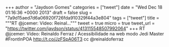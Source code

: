
+++
author = "Jaydson Gomes"
categories = ["tweet"]
date = "Wed Dec 18 01:16:36 +0000 2013"
draft = false
slug = "7a9d15aed7d6a06920f726fda910329f44a3e804"
tags = ["tweet"]
title = """RT @jcemer: Vídeo: Reinal..."""
tweet = true
micro = true
tweet_url = "https://twitter.com/jaydson/status/413115548507992064"
+++
RT @jcemer: Vídeo: Reinaldo Ferraz / Acessibilidade na web modo Jedi Master #FrontInPOA  http://t.co/JzFSpA06T3 cc @reinaldoferraz

